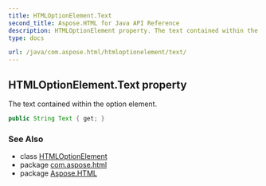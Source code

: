 ```yaml
---
title: HTMLOptionElement.Text
second_title: Aspose.HTML for Java API Reference
description: HTMLOptionElement property. The text contained within the option element
type: docs

url: /java/com.aspose.html/htmloptionelement/text/
---
```

## HTMLOptionElement.Text property

The text contained within the option element.

```java
public String Text { get; }
```

### See Also

* class [HTMLOptionElement](../)
* package [com.aspose.html](../../../com.aspose.html/)
* package [Aspose.HTML](../../../)
